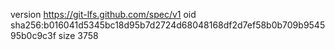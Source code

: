 version https://git-lfs.github.com/spec/v1
oid sha256:b016041d5345bc18d95b7d2724d68048168df2d7ef58b0b709b954595b0c9c3f
size 3758
